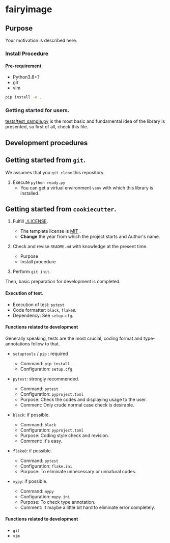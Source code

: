 # fairyimage  

## Purpose

Your motivation is described here.   

### Install Procedure

#### Pre-requirement

- Python3.8+?   
- git  
- vim 

```bat
pip install -e .
```

### Getting started for users.  

[tests/test_sample.py](./tests/test_sample.py) is the most basic and fundamental idea of the library is presented, 
so first of all, check this file.    


## Development procedures  

## Getting started from `git`.    

We assumes that you `git clone` this repository.  

1. Execute `python ready.py` 
    - You can get a virtual environment `venv` with which this library is installed. 


## Getting started from `cookiecutter`.   

1. Fulfill [./LICENSE](./LICENSE).
    - The template license is [MIT](https://opensource.org/licenses/MIT) .  
    - **Change** the year from which the project starts and Author's name.    

2. Check and revise `README.md`  with knowledge at the present time. 
    - Purpose
    - Install procedure 

3. Perform `git init`.  

Then, basic preparation for development is completed.  


#### Execution of test.

* Execution of test: `pytest`
* Code formatter: `black`, `flake8`. 
* Dependency: See `setup.cfg`. 

#### Functions related to development  

Generally speaking, tests are the most crucial, coding format and type-annotations follow to that.   


* `setuptools` / `pip` : required
    - Command: `pip install .` 
    - Configuration: `setup.cfg`

* `pytest`: strongly recommended.
    - Command: `pytest`
    - Configuration: `pyproject.toml`
    - Purpose: Check the codes and displaying usage to the user.  
    - Comment: Only crude normal case check is desirable. 

* `black`: if possible. 
    - Command: `black`
    - Configuration: `pyproject.toml`
    - Purpose: Coding style check and revision.
    - Comment: It's easy.  

* `flake8`: if possible. 
    - Command: `pytest`
    - Configuration: `flake.ini`
    - Purpose: To eliminate unnecessary or unnatural codes.  

* `mypy`: if possible. 
    - Command: `mypy`
    - Configuration: `mypy.ini`
    - Purpose: To check type annotation.
    - Comment: It maybe a little bit hard to eliminate error completely.  


#### Functions related to development  

* `git`
* `vim` 


